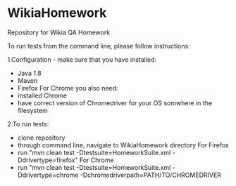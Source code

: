 # WikiaHomework
Repository for Wikia QA Homework

To run tests from the command line, please follow instructions:

1.Configuration - make sure that you have installed:
- Java 1.8
- Maven
- Firefox
For Chrome you also need:
- installed Chrome
- have correct version of Chromedriver for your OS somwhere in the filesystem


2.To run tests:
- clone repository
- through command line, navigate to WikiaHomework directory
  For Firefox
- run "mvn clean test -Dtestsuite=HomeworkSuite.xml -Ddrivertype=firefox"
  For Chrome
- run "mvn clean test -Dtestsuite=HomeworkSuite.xml -Ddrivertype=chrome -Dchromedriverpath=PATH/TO/CHROMEDRIVER
